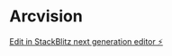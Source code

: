 # Arcvision

[Edit in StackBlitz next generation editor ⚡️](https://stackblitz.com/~/github.com/dee0017/Arcvision)